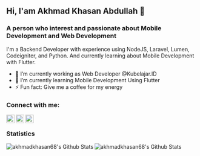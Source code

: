 ## Hi, I'am Akhmad Khasan Abdullah 👋
### A person who interest and passionate about Mobile Development and Web Development

<!--
**akhmadkhasan68/akhmadkhasan68** is a ✨ _special_ ✨ repository because its `README.md` (this file) appears on your GitHub profile.
-->

I'm a Backend Developer with experience using NodeJS, Laravel, Lumen, Codeigniter, and Python. And currently learning about Mobile Development with Flutter.

- 🔭 I’m currently working as Web Developer @Kubelajar.ID
- 🌱 I’m currently learning Mobile Development Using Flutter
- ⚡ Fun fact: Give me a coffee for my energy

### Connect with me:
[<img align="left" alt="akhmadkhasan68 | Twitter" width="22px" src="https://cdn.jsdelivr.net/npm/simple-icons@v3/icons/twitter.svg" />][twitter]
[<img align="left" alt="akhmadkhasan68 | LinkedIn" width="22px" src="https://cdn.jsdelivr.net/npm/simple-icons@v3/icons/linkedin.svg" />][linkedin]
[<img align="left" alt="akhmadkhasan68 | Instagram" width="22px" src="https://cdn.jsdelivr.net/npm/simple-icons@v3/icons/instagram.svg" />][instagram]


[twitter]: https://twitter.com/akhmadkhasann
[instagram]: https://instagram.com/akhmadkhasann
[linkedin]: https://www.linkedin.com/in/akhmad-khasan-abdullah-677784182/

<br>

### Statistics
<img align="left" alt="akhmadkhasan68's Github Stats" src="https://github-readme-stats.vercel.app/api?username=akhmadkhasan68" />
<img align="left" alt="akhmadkhasan68's Github Stats" src="https://github-readme-stats.vercel.app/api/top-langs/?username=akhmadkhasan68&layout=compact" />
<!--
- 👯 I’m looking to collaborate on ...
- 🤔 I’m looking for help with ...
- 💬 Ask me about ...
- 📫 How to reach me: ...
- 😄 Pronouns: ...
-->
